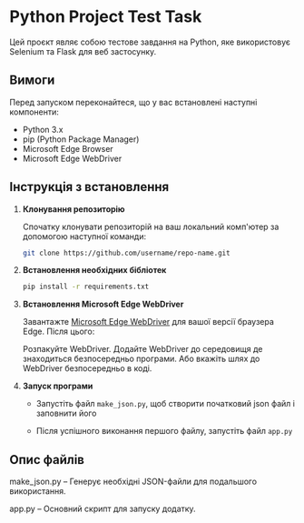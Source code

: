 # Python Project Test Task

Цей проєкт являє собою тестове завдання на Python, яке використовує Selenium та Flask для веб застосунку.

## Вимоги

Перед запуском переконайтеся, що у вас встановлені наступні компоненти:
- Python 3.x
- pip (Python Package Manager)
- Microsoft Edge Browser
- Microsoft Edge WebDriver

## Інструкція з встановлення

1. **Клонування репозиторію**
   
   Спочатку клонувати репозиторій на ваш локальний комп'ютер за допомогою наступної команди:

   ```bash
   git clone https://github.com/username/repo-name.git
   ```
2. **Встановлення необхідних бібліотек**

   ```bash
   pip install -r requirements.txt
   ```
3. **Встановлення Microsoft Edge WebDriver**

   Завантажте [Microsoft Edge WebDriver](https://developer.microsoft.com/en-us/microsoft-edge/tools/webdriver/) для вашої версії браузера Edge. Після цього:

   Розпакуйте WebDriver.
   Додайте WebDriver до середовищя де знаходиться безпосередньо програми.
   Або вкажіть шлях до WebDriver безпосередньо в коді.

4. **Запуск програми**

   - Запустіть файл `make_json.py`, щоб створити початковий json файл і заповнити його

   - Після успішного виконання першого файлу, запустіть файл `app.py`


## Опис файлів
make_json.py – Генерує необхідні JSON-файли для подальшого використання.

app.py – Основний скрипт для запуску додатку.
